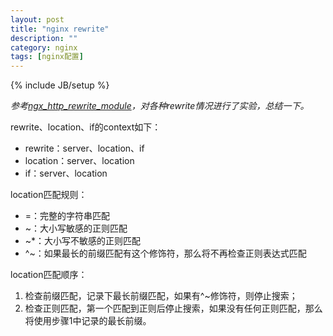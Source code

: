 ```yaml
---
layout: post
title: "nginx rewrite"
description: ""
category: nginx
tags: [nginx配置]
---
```

{% include JB/setup %}

*参考[ngx_http_rewrite_module](http://nginx.org/en/docs/http/ngx_http_rewrite_module.html)，对各种rewrite情况进行了实验，总结一下。*

rewrite、location、if的context如下：

* rewrite：server、location、if
* location：server、location
* if：server、location

location匹配规则：

* =：完整的字符串匹配
* ~：大小写敏感的正则匹配
* ~*：大小写不敏感的正则匹配
* ^~：如果最长的前缀匹配有这个修饰符，那么将不再检查正则表达式匹配

location匹配顺序：

1. 检查前缀匹配，记录下最长前缀匹配，如果有^~修饰符，则停止搜索；
2. 检查正则匹配，第一个匹配到正则后停止搜索，如果没有任何正则匹配，那么将使用步骤1中记录的最长前缀。

<!--more-->
